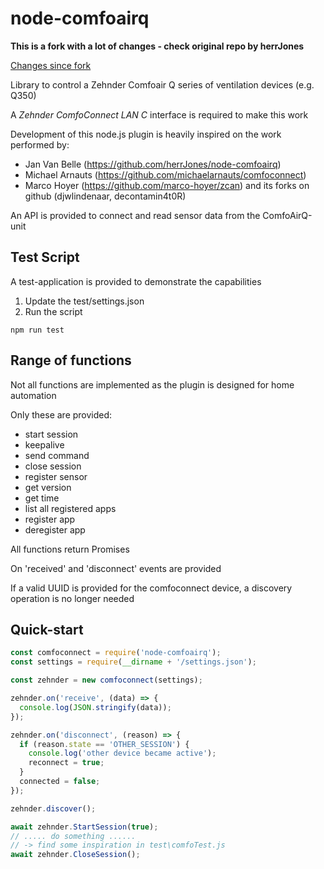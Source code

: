 # node-comfoairq

**This is a fork with a lot of changes - check original repo by herrJones**

[Changes since fork](https://github.com/klein0r/node-comfoairq/compare/c1655c659f66bf5a452f9df83a95c08c659ee5ed...master)

Library to control a Zehnder Comfoair Q series of ventilation devices (e.g. Q350)

A *Zehnder ComfoConnect LAN C* interface is required to make this work

Development of this node.js plugin is heavily inspired on the work performed by:

* Jan Van Belle (https://github.com/herrJones/node-comfoairq)
* Michael Arnauts (https://github.com/michaelarnauts/comfoconnect)
* Marco Hoyer (https://github.com/marco-hoyer/zcan) and its forks on github (djwlindenaar, decontamin4t0R)

An API is provided to connect and read sensor data from the ComfoAirQ-unit

## Test Script

A test-application is provided to demonstrate the capabilities

1. Update the test/settings.json
2. Run the script

```
npm run test
```

## Range of functions

Not all functions are implemented as the plugin is designed for home automation

Only these are provided:

* start session
* keepalive
* send command
* close session
* register sensor
* get version
* get time
* list all registered apps
* register app
* deregister app

All functions return Promises

On 'received' and 'disconnect' events are provided

If a valid UUID is provided for the comfoconnect device, a discovery operation is no longer needed

## Quick-start

```javascript
const comfoconnect = require('node-comfoairq');
const settings = require(__dirname + '/settings.json');

const zehnder = new comfoconnect(settings);

zehnder.on('receive', (data) => {
  console.log(JSON.stringify(data));
});

zehnder.on('disconnect', (reason) => {
  if (reason.state == 'OTHER_SESSION') {
    console.log('other device became active');
    reconnect = true;
  }
  connected = false;
});

zehnder.discover();

await zehnder.StartSession(true);
// ..... do something ......
// -> find some inspiration in test\comfoTest.js
await zehnder.CloseSession();

```